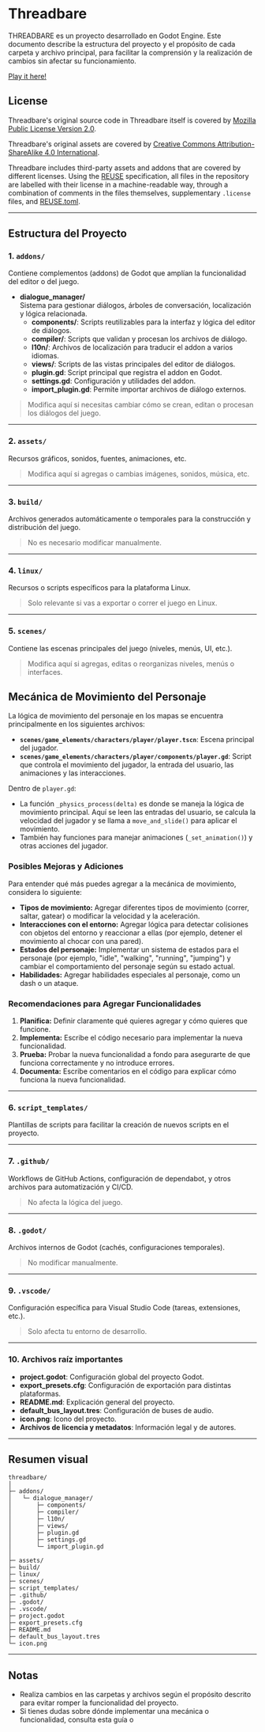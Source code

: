 # Threadbare

THREADBARE es un proyecto desarrollado en Godot Engine. Este documento describe la estructura del proyecto y el propósito de cada carpeta y archivo principal, para facilitar la comprensión y la realización de cambios sin afectar su funcionamiento.

[Play it here!](https://endlessm.github.io/threadbare/)

## License

Threadbare's original source code in Threadbare itself is covered by [Mozilla
Public License Version 2.0](./COPYING).

Threadbare's original assets are covered by [Creative Commons
Attribution-ShareAlike 4.0 International](./LICENSES/CC-BY-SA-4.0.txt).

Threadbare includes third-party assets and addons that are covered by different
licenses. Using the [REUSE](https://reuse.software/) specification, all files in
the repository are labelled with their license in a machine-readable way,
through a combination of comments in the files themselves, supplementary
`.license` files, and [REUSE.toml](./REUSE.toml).
<!--
SPDX-FileCopyrightText: The Threadbare Authors
SPDX-License-Identifier: MPL-2.0
-->

---

## Estructura del Proyecto

### 1. `addons/`
Contiene complementos (addons) de Godot que amplían la funcionalidad del editor o del juego.

- **dialogue_manager/**  
  Sistema para gestionar diálogos, árboles de conversación, localización y lógica relacionada.
  - **components/**: Scripts reutilizables para la interfaz y lógica del editor de diálogos.
  - **compiler/**: Scripts que validan y procesan los archivos de diálogo.
  - **l10n/**: Archivos de localización para traducir el addon a varios idiomas.
  - **views/**: Scripts de las vistas principales del editor de diálogos.
  - **plugin.gd**: Script principal que registra el addon en Godot.
  - **settings.gd**: Configuración y utilidades del addon.
  - **import_plugin.gd**: Permite importar archivos de diálogo externos.

> Modifica aquí si necesitas cambiar cómo se crean, editan o procesan los diálogos del juego.

---

### 2. `assets/`
Recursos gráficos, sonidos, fuentes, animaciones, etc.

> Modifica aquí si agregas o cambias imágenes, sonidos, música, etc.

---

### 3. `build/`
Archivos generados automáticamente o temporales para la construcción y distribución del juego.

> No es necesario modificar manualmente.

---

### 4. `linux/`
Recursos o scripts específicos para la plataforma Linux.

> Solo relevante si vas a exportar o correr el juego en Linux.

---

### 5. `scenes/`
Contiene las escenas principales del juego (niveles, menús, UI, etc.).

> Modifica aquí si agregas, editas o reorganizas niveles, menús o interfaces.

## Mecánica de Movimiento del Personaje

La lógica de movimiento del personaje en los mapas se encuentra principalmente en los siguientes archivos:

*   **`scenes/game_elements/characters/player/player.tscn`**: Escena principal del jugador.
*   **`scenes/game_elements/characters/player/components/player.gd`**: Script que controla el movimiento del jugador, la entrada del usuario, las animaciones y las interacciones.

Dentro de `player.gd`:

*   La función `_physics_process(delta)` es donde se maneja la lógica de movimiento principal. Aquí se leen las entradas del usuario, se calcula la velocidad del jugador y se llama a `move_and_slide()` para aplicar el movimiento.
*   También hay funciones para manejar animaciones (`_set_animation()`) y otras acciones del jugador.

### Posibles Mejoras y Adiciones

Para entender qué más puedes agregar a la mecánica de movimiento, considera lo siguiente:

*   **Tipos de movimiento:** Agregar diferentes tipos de movimiento (correr, saltar, gatear) o modificar la velocidad y la aceleración.
*   **Interacciones con el entorno:** Agregar lógica para detectar colisiones con objetos del entorno y reaccionar a ellas (por ejemplo, detener el movimiento al chocar con una pared).
*   **Estados del personaje:** Implementar un sistema de estados para el personaje (por ejemplo, "idle", "walking", "running", "jumping") y cambiar el comportamiento del personaje según su estado actual.
*   **Habilidades:** Agregar habilidades especiales al personaje, como un dash o un ataque.

### Recomendaciones para Agregar Funcionalidades

1.  **Planifica:** Definir claramente qué quieres agregar y cómo quieres que funcione.
2.  **Implementa:** Escribe el código necesario para implementar la nueva funcionalidad.
3.  **Prueba:** Probar la nueva funcionalidad a fondo para asegurarte de que funciona correctamente y no introduce errores.
4.  **Documenta:** Escribe comentarios en el código para explicar cómo funciona la nueva funcionalidad.

---

### 6. `script_templates/`
Plantillas de scripts para facilitar la creación de nuevos scripts en el proyecto.

---

### 7. `.github/`
Workflows de GitHub Actions, configuración de dependabot, y otros archivos para automatización y CI/CD.

> No afecta la lógica del juego.

---

### 8. `.godot/`
Archivos internos de Godot (cachés, configuraciones temporales).

> No modificar manualmente.

---

### 9. `.vscode/`
Configuración específica para Visual Studio Code (tareas, extensiones, etc.).

> Solo afecta tu entorno de desarrollo.

---

### 10. Archivos raíz importantes

- **project.godot**: Configuración global del proyecto Godot.
- **export_presets.cfg**: Configuración de exportación para distintas plataformas.
- **README.md**: Explicación general del proyecto.
- **default_bus_layout.tres**: Configuración de buses de audio.
- **icon.png**: Icono del proyecto.
- **Archivos de licencia y metadatos**: Información legal y de autores.

---

## Resumen visual

```
threadbare/
│
├─ addons/
│   └─ dialogue_manager/
│       ├─ components/
│       ├─ compiler/
│       ├─ l10n/
│       ├─ views/
│       ├─ plugin.gd
│       ├─ settings.gd
│       └─ import_plugin.gd
│
├─ assets/
├─ build/
├─ linux/
├─ scenes/
├─ script_templates/
├─ .github/
├─ .godot/
├─ .vscode/
├─ project.godot
├─ export_presets.cfg
├─ README.md
├─ default_bus_layout.tres
└─ icon.png
```

---

## Notas

- Realiza cambios en las carpetas y archivos según el propósito descrito para evitar romper la funcionalidad del proyecto.
- Si tienes dudas sobre dónde implementar una mecánica o funcionalidad, consulta esta guía o
